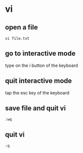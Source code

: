 # vi

## open a file

```
vi file.txt
```

## go to interactive mode
type on the i button of the keyboard

## quit interactive mode
tap the esc key of the keyboard

## save file and quit vi

```
:wq
```

## quit vi
```
:q
```

 
